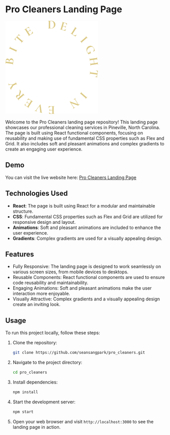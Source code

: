 # Pro Cleaners Landing Page

![Pro Cleaners Logo](./src/assets/logo.png)

Welcome to the Pro Cleaners landing page repository! This landing page showcases our professional cleaning services in Pineville, North Carolina. The page is built using React functional components, focusing on reusability and making use of fundamental CSS properties such as Flex and Grid. It also includes soft and pleasant animations and complex gradients to create an engaging user experience.

## Demo

You can visit the live website here: [Pro Cleaners Landing Page](https://prodrycleaners.net/)

## Technologies Used

- **React**: The page is built using React for a modular and maintainable structure.
- **CSS**: Fundamental CSS properties such as Flex and Grid are utilized for responsive design and layout.
- **Animations**: Soft and pleasant animations are included to enhance the user experience.
- **Gradients**: Complex gradients are used for a visually appealing design.

## Features

- Fully Responsive: The landing page is designed to work seamlessly on various screen sizes, from mobile devices to desktops.
- Reusable Components: React functional components are used to ensure code reusability and maintainability.
- Engaging Animations: Soft and pleasant animations make the user interaction more enjoyable.
- Visually Attractive: Complex gradients and a visually appealing design create an inviting look.

## Usage

To run this project locally, follow these steps:

1. Clone the repository:

   ```bash
   git clone https://github.com/seansangpark/pro_cleaners.git

2. Navigate to the project directory:

   ```bash
   cd pro_cleaners

3. Install dependencies:

   ```bash
   npm install

4. Start the development server:

   ```bash
   npm start

5. Open your web browser and visit `http://localhost:3000` to see the landing page in action.
